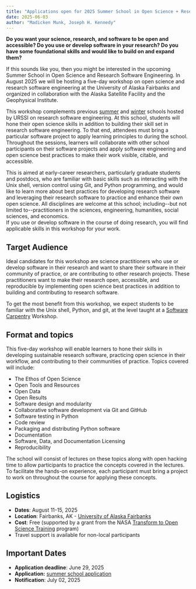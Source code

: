 ```yaml
---
title: "Applications open for 2025 Summer School in Open Science + Research Software Engineering"
date: 2025-06-03
author: "Madicken Munk, Joseph H. Kennedy"
---
```



__Do you want your science, research, and software to be open and accessible? Do you use or develop software in your research? Do you have some foundational skills and would like to build on and expand them?__

If this sounds like you, then you might be interested in the upcoming Summer School in Open Science and Research Software Engineering. 
In August 2025 we will be hosting a five-day workshop on open science and research software engineering at the University of Alaska Fairbanks
and organized in collaboration with the Alaska Satellite Facility and 
the Geophysical Institute.  

This workshop complements previous [summer](https://urssi.us/blog/2024/05/20/applications-now-open-for-a-summer-school-in-open-science--research-software-engineering/) and [winter](https://urssi.us/blog/2024/02/29/applications-now-open-for-the-2024-urssi-summer-school-in-research-software-engineering/) 
schools hosted by URSSI on research software engineering. 
At this school, students will hone their open science skills in addition to building their skill set in research software engineering. 
To that end, attendees must bring a particular software project to apply learning principles to during the school. 
Throughout the sessions, learners will collaborate with other school participants on their software projects and apply software engineering and open science best practices to make their work visible, citable, and accessible.    

This is aimed at early-career researchers, particularly graduate students and postdocs, who are familiar with basic skills such as interacting with the Unix shell, version control using Git, and Python programming, and would like to learn more about best practices for developing research software and leveraging their research software to practice and enhance their own open science. 
All disciplines are welcome at this school; including--but not limited to--practitioners in the sciences, engineering, humanities, social sciences, and economics.  
If you use or develop software in the course of doing research, you will find applicable skills in this workshop for your work. 

## Target Audience

Ideal candidates for this workshop are science practitioners who use or develop software in their research and want to share their software in their community of practice, or are contributing to other research projects. 
These practitioners want to make their research open, accessible, and reproducible by implementing open science best practices in addition to building and contributing to research software. 

To get the most benefit from this workshop, we expect students to be familiar with the Unix shell, Python, and git, at the level taught at a [Software Carpentry](https://software-carpentry.org/) Workshop. 

## Format and topics

This five-day workshop will enable learners to hone their skills in developing sustainable research software, practicing open science in their workflow, and contributing to their communities of practice. Topics covered will include:  

*   The Ethos of Open Science
*   Open Tools and Resources
*   Open Data 
*   Open Results 
*   Software design and modularity
*   Collaborative software development via Git and GitHub
*   Software testing in Python
*   Code review
*   Packaging and distributing Python software
*   Documentation
*   Software, Data, and Documentation Licensing
*   Reproducibility

The school will consist of lectures on these topics along with open hacking time to allow participants to practice the concepts covered in the lectures. To facilitate the hands-on experience, each participant must bring a project to work on throughout the course for applying these concepts.

## Logistics

*   **Dates**: August 11-15, 2025
*   **Location**: Fairbanks, AK - [University of Alaska Fairbanks](https://www.uaf.edu/uaf/)
*   **Cost**: Free (supported by a grant from the NASA [Transform to Open Science Training](https://www.nasa.gov/centers-and-facilities/marshall/nasa-boosts-open-science-through-innovative-training/) program)
*   Travel support is available for non-local participants

## Important Dates

*   **Application deadline**: June 29, 2025
*   **Application:** [summer school application](https://forms.gle/8t8hW31v5oTBpNgm9)
*   **Notification**: July 02, 2025 
